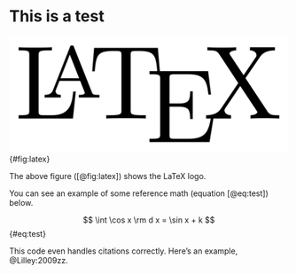 This is a test
==============



![The LaTeX logo](test.png){#fig:latex}



The above figure ([@fig:latex]) shows the LaTeX logo.

You can see an example of some reference math (equation [@eq:test])
below.


$$
	\int \cos x \rm d x = \sin x + k
$$ {#eq:test}


This code even handles citations correctly. Here’s an example,
@Lilley:2009zz.
